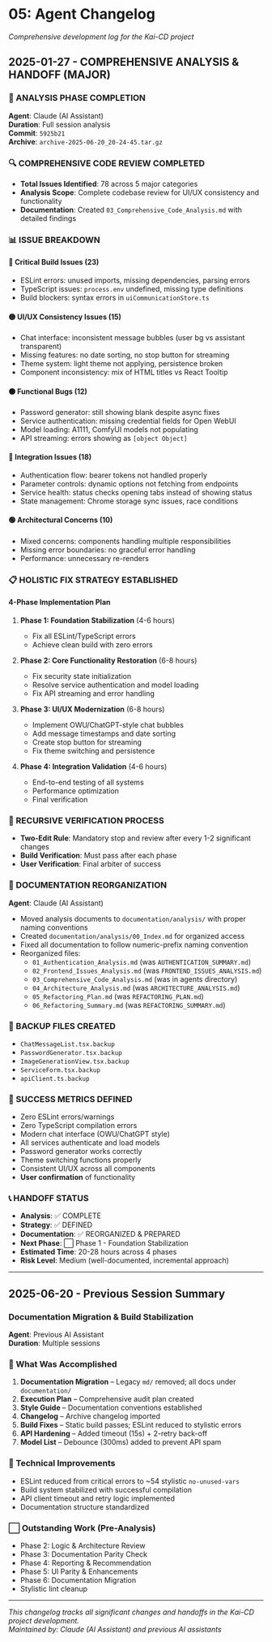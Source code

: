 # 05: Agent Changelog

_Comprehensive development log for the Kai-CD project_

## 2025-01-27 - COMPREHENSIVE ANALYSIS & HANDOFF (MAJOR)

### 🎯 ANALYSIS PHASE COMPLETION
**Agent**: Claude (AI Assistant)  
**Duration**: Full session analysis  
**Commit**: `5925b21`  
**Archive**: `archive-2025-06-20_20-24-45.tar.gz`

### 🔍 COMPREHENSIVE CODE REVIEW COMPLETED
- **Total Issues Identified**: 78 across 5 major categories
- **Analysis Scope**: Complete codebase review for UI/UX consistency and functionality
- **Documentation**: Created `03_Comprehensive_Code_Analysis.md` with detailed findings

### 📊 ISSUE BREAKDOWN
#### 🔴 Critical Build Issues (23)
- ESLint errors: unused imports, missing dependencies, parsing errors
- TypeScript issues: `process.env` undefined, missing type definitions
- Build blockers: syntax errors in `uiCommunicationStore.ts`

#### 🟡 UI/UX Consistency Issues (15)
- Chat interface: inconsistent message bubbles (user bg vs assistant transparent)
- Missing features: no date sorting, no stop button for streaming
- Theme system: light theme not applying, persistence broken
- Component inconsistency: mix of HTML titles vs React Tooltip

#### 🟠 Functional Bugs (12)
- Password generator: still showing blank despite async fixes
- Service authentication: missing credential fields for Open WebUI
- Model loading: A1111, ComfyUI models not populating
- API streaming: errors showing as `[object Object]`

#### 🔵 Integration Issues (18)
- Authentication flow: bearer tokens not handled properly
- Parameter controls: dynamic options not fetching from endpoints
- Service health: status checks opening tabs instead of showing status
- State management: Chrome storage sync issues, race conditions

#### 🟢 Architectural Concerns (10)
- Mixed concerns: components handling multiple responsibilities
- Missing error boundaries: no graceful error handling
- Performance: unnecessary re-renders

### 📋 HOLISTIC FIX STRATEGY ESTABLISHED
#### 4-Phase Implementation Plan
1. **Phase 1: Foundation Stabilization** (4-6 hours)
   - Fix all ESLint/TypeScript errors
   - Achieve clean build with zero errors

2. **Phase 2: Core Functionality Restoration** (6-8 hours)
   - Fix security state initialization
   - Resolve service authentication and model loading
   - Fix API streaming and error handling

3. **Phase 3: UI/UX Modernization** (6-8 hours)
   - Implement OWU/ChatGPT-style chat bubbles
   - Add message timestamps and date sorting
   - Create stop button for streaming
   - Fix theme switching and persistence

4. **Phase 4: Integration Validation** (4-6 hours)
   - End-to-end testing of all systems
   - Performance optimization
   - Final verification

### 🔄 RECURSIVE VERIFICATION PROCESS
- **Two-Edit Rule**: Mandatory stop and review after every 1-2 significant changes
- **Build Verification**: Must pass after each phase
- **User Verification**: Final arbiter of success

### 📁 DOCUMENTATION REORGANIZATION
**Agent**: Claude (AI Assistant)
- Moved analysis documents to `documentation/analysis/` with proper naming conventions
- Created `documentation/analysis/00_Index.md` for organized access
- Fixed all documentation to follow numeric-prefix naming convention
- Reorganized files:
  - `01_Authentication_Analysis.md` (was `AUTHENTICATION_SUMMARY.md`)
  - `02_Frontend_Issues_Analysis.md` (was `FRONTEND_ISSUES_ANALYSIS.md`)
  - `03_Comprehensive_Code_Analysis.md` (was in agents directory)
  - `04_Architecture_Analysis.md` (was `ARCHITECTURE_ANALYSIS.md`)
  - `05_Refactoring_Plan.md` (was `REFACTORING_PLAN.md`)
  - `06_Refactoring_Summary.md` (was `REFACTORING_SUMMARY.md`)

### 🔧 BACKUP FILES CREATED
- `ChatMessageList.tsx.backup`
- `PasswordGenerator.tsx.backup`
- `ImageGenerationView.tsx.backup`
- `ServiceForm.tsx.backup`
- `apiClient.ts.backup`

### 🎯 SUCCESS METRICS DEFINED
- Zero ESLint errors/warnings
- Zero TypeScript compilation errors
- Modern chat interface (OWU/ChatGPT style)
- All services authenticate and load models
- Password generator works correctly
- Theme switching functions properly
- Consistent UI/UX across all components
- **User confirmation** of functionality

### 📞 HANDOFF STATUS
- **Analysis**: ✅ COMPLETE
- **Strategy**: ✅ DEFINED
- **Documentation**: ✅ REORGANIZED & PREPARED
- **Next Phase**: ⬜ Phase 1 - Foundation Stabilization
- **Estimated Time**: 20-28 hours across 4 phases
- **Risk Level**: Medium (well-documented, incremental approach)

---

## 2025-06-20 - Previous Session Summary

### Documentation Migration & Build Stabilization
**Agent**: Previous AI Assistant  
**Duration**: Multiple sessions  

### 📝 What Was Accomplished
1. **Documentation Migration** – Legacy `md/` removed; all docs under `documentation/`
2. **Execution Plan** – Comprehensive audit plan created
3. **Style Guide** – Documentation conventions established
4. **Changelog** – Archive changelog imported
5. **Build Fixes** – Static build passes; ESLint reduced to stylistic errors
6. **API Hardening** – Added timeout (15s) + 2-retry back-off
7. **Model List** – Debounce (300ms) added to prevent API spam

### 🔧 Technical Improvements
- ESLint reduced from critical errors to ~54 stylistic `no-unused-vars`
- Build system stabilized with successful compilation
- API client timeout and retry logic implemented
- Documentation structure standardized

### ⬜ Outstanding Work (Pre-Analysis)
- Phase 2: Logic & Architecture Review
- Phase 3: Documentation Parity Check  
- Phase 4: Reporting & Recommendation
- Phase 5: UI Parity & Enhancements
- Phase 6: Documentation Migration
- Stylistic lint cleanup

---

_This changelog tracks all significant changes and handoffs in the Kai-CD project development._  
_Maintained by: Claude (AI Assistant) and previous AI assistants_ 